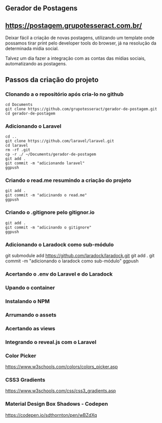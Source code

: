 ## Gerador de Postagens

## https://postagem.grupotesseract.com.br/

Deixar fácil a criação de novas postagens, utilizando um template onde possamos tirar print pelo developer tools do browser, já na resolução da determinada mídia social.

Talvez um dia fazer a integração com as contas das mídias sociais, automatizando as postagens.

## Passos da criação do projeto

### Clonando a o repositório após cria-lo no github
```
cd Documents
git clone https://github.com/grupotesseract/gerador-de-postagem.git
cd gerador-de-postagem
```

### Adicionando o Laravel
```
cd ..
git clone https://github.com/laravel/laravel.git
cd laravel
rm -rf .git
cp -r ./ ~/Documents/gerador-de-postagem
git add .
git commit -m "adicionando laravel"
ggpush
```

### Criando o read.me resumindo a criação do projeto
```
git add .
git commit -m "adicinando o read.me"
ggpush
```

### Criando o .gitignore pelo gitignor.io
```
git add .
git commit -m "adicinando o gitignore"
ggpush
```

### Adicionando o Laradock como sub-módulo
git submodule add https://github.com/laradock/laradock.git
git add .
git commit -m "adicionando o laradock como sub-módulo"
ggpush

### Acertando o .env do Laravel e do Laradock

### Upando o container

### Instalando o NPM

### Arrumando o assets

### Acertando as views

### Integrando o reveal.js com o Laravel

### Color Picker
https://www.w3schools.com/colors/colors_picker.asp

### CSS3 Gradients
https://www.w3schools.com/css/css3_gradients.asp

### Material Design Box Shadows - Codepen
https://codepen.io/sdthornton/pen/wBZdXq